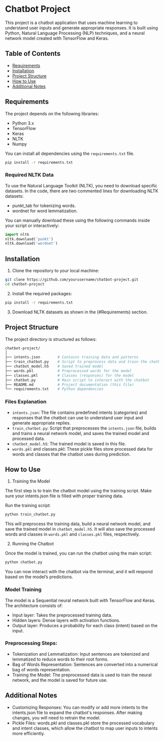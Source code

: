 # Chatbot Project

This project is a chatbot application that uses machine learning to understand user inputs and generate appropriate responses. It is built using Python, Natural Language Processing (NLP) techniques, and a neural network model created with TensorFlow and Keras.

## Table of Contents
- [Requirements](#requirements)
- [Installation](#installation)
- [Project Structure](#project-structure)
- [How to Use](#how-to-use)
- [Additional Notes](#additional-notes)

## Requirements

The project depends on the following libraries:
- Python 3.x
- TensorFlow
- Keras
- NLTK
- Numpy

You can install all dependencies using the `requirements.txt` file.

```bash
pip install -r requirements.txt
```

### Required NLTK Data

To use the Natural Language Toolkit (NLTK), you need to download specific datasets. In the code, there are two commented lines for downloading NLTK datasets:

- punkt_tab for tokenizing words.
- wordnet for word lemmatization.

You can manually download these using the following commands inside your script or interactively:

```python
import nltk
nltk.downlaod('punkt')
nltk.download('wordnet')
```

## Installation

1. Clone the repository to your local machine:
```bash
git clone https://github.com/yourusername/chatbot-project.git
cd chatbot-project
```

2. Install the required packages:
```bash
pip install -r requirements.txt
```
3. Download NLTK datasets as shown in the (#Requirements) section.

## Project Structure

The project directory is structured as follows:

```bash
chatbot-project/
│
├── intents.json        # Contains training data and patterns
├── train_chatbot.py    # Script to preprocess data and train the chatbot model
├── chatbot_model.h5    # Saved trained model
├── words.pkl           # Preprocessed words for the model
├── classes.pkl         # Classes (responses) for the model
├── chatbot.py          # Main script to interact with the chatbot
├── README.md           # Project documentation (this file)
└── requirements.txt    # Python dependencies
```
### Files Explanation

- `intents.json`: The file contains predefined intents (categories) and responses that the chatbot can use to understand user input and generate appropriate replies.
- `train_chatbot.py`: Script that preprocesses the `intents.json` file, builds and trains a neural network model, and saves the trained model and processed data.
- `chatbot_model.h5`: The trained model is saved in this file.
- `words.pkl` and classes.pkl: These pickle files store processed data for words and classes that the chatbot uses during prediction.

## How to Use

1. Training the Model

The first step is to train the chatbot model using the training script. Make sure your intents.json file is filled with proper training data.

Run the training script:

```bash
python train_chatbot.py
```

This will preprocess the training data, build a neural network model, and save the trained model in `chatbot_model.h5`. It will also save the processed words and classes in `words.pkl` and `classes.pkl` files, respectively.

2. Running the Chatbot

Once the model is trained, you can run the chatbot using the main script:

```bash
python chatbot.py
```

You can now interact with the chatbot via the terminal, and it will respond based on the model’s predictions.

### Model Training

The model is a Sequential neural network built with TensorFlow and Keras. The architecture consists of:

- Input layer: Takes the preprocessed training data.
- Hidden layers: Dense layers with activation functions.
- Output layer: Produces a probability for each class (intent) based on the input.

### Preprocessing Steps:

- Tokenization and Lemmatization: Input sentences are tokenized and lemmatized to reduce words to their root forms.
- Bag of Words Representation: Sentences are converted into a numerical bag of words representation.
- Training the Model: The preprocessed data is used to train the neural network, and the model is saved for future use.

## Additional Notes
- Customizing Responses: You can modify or add more intents to the intents.json file to expand the chatbot's responses. After making changes, you will need to retrain the model.
- Pickle Files: words.pkl and classes.pkl store the processed vocabulary and intent classes, which allow the chatbot to map user inputs to intents more efficiently.
